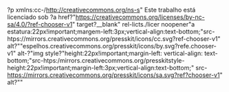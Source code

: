?p xmlns:cc-/http://creativecommons.org/ns-s" Este trabalho está licenciado sob ?a href?"https://creativecommons.org/licenses/by-nc-sa/4.0/?ref-chooser-v1" target?__blank" rel-licts./licer noopener"a estatura:22px!important;margem-left:3px;vertical-align:text-bottom;"src-htps://mirrors.creativecommons.org/presskit/icons/cc.svg?ref-chooser-v1" alt?""espelhos.creativecommons.org/presskit/icons/by.svg?refe.chooser-v1" alt-?"img style?"height:22px!important;margin-left: vertical-align: text-bottom;"src-htps:/mirrors.creativecommons.org/presskitstyle-height:22px!important;margin-left:3px;vertical-align:text-bottom;" src-https://mirrors.creativecommons.org/presskit/icons/sa.svg?ref?chooser-v1" alt?""
